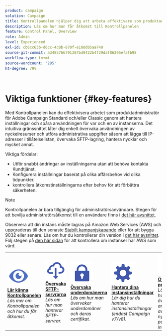 ```yaml
---
product: campaign
solution: Campaign
title: Kontrollpanelen hjälper dig att arbeta effektivare som produktadministratör för Adobe Campaign Standard och/eller Classic.
description: Läs om hur man får åtkomst till Kontrollpanelen
feature: Control Panel, Overview
role: Admin
level: Experienced
exl-id: cb6cc63b-d6cc-4c8b-870f-e108d05aa740
source-git-commit: a3485766791387bd9422b4f29daf86296efafb98
workflow-type: tm+mt
source-wordcount: '295'
ht-degree: 79%

---
```


# Viktiga funktioner {#key-features}

Med Kontrollpanelen kan du effektivisera arbetet som produktadministratör för Adobe Campaign Standard och/eller Classic genom att hantera inställningar och spåra användningen för var och en av instanserna. Det intuitiva gränssnittet låter dig enkelt övervaka användningen av nyckelresurser och utföra administrativa uppgifter såsom att lägga till IP-adresser i tillåtelselistan, övervaka SFTP-lagring, hantera nycklar och mycket annat.

Viktiga fördelar:

* Utför snabbt ändringar av inställningarna utan att behöva kontakta Kundtjänst.
* Konfigurera inställningar baserat på olika affärsbehov vid olika tidpunkter.
* kontrollera åtkomstinställningarna efter behov för att förbättra säkerheten.

>[!NOTE]
>
>Kontrollpanelen är bara tillgänglig för administratörsanvändare. Stegen för att bevilja administratörsåtkomst till en användare finns i [det här avsnittet](managing-permissions.md).
>
>Observera att din instans måste lagras på Amazon Web Services (AWS) och uppgraderas till den senaste [Stabilt kampanjskapande](https://experienceleague.adobe.com/docs/campaign-classic/using/release-notes/rn-overview.html?lang=sv#rn-statuses) eller för att bygga 9032 eller senare. Läs om hur du kontrollerar din version i [det här avsnittet](https://experienceleague.adobe.com/docs/campaign-classic/using/getting-started/starting-with-adobe-campaign/launching-adobe-campaign.html?lang=sv#getting-your-campaign-version). Följ stegen på [den här sidan](../../faq.md#hosted-aws) för att kontrollera om instanser har AWS som värd.

<table style="table-layout:fixed">
<tr>
    <td>
        <a href="../../discover/using/accessing-control-panel.md"><img alt="villkor" src="assets/do-not-localize/discover.png"/></a>
        <div><a href="../../discover/using/accessing-control-panel.md"><strong>Lär känna Kontrollpanelen</strong></a></div>
        <em>Läs mer om Kontrollpanelen och hur du får åtkomst.</em>
    </td>
    <td>
        <a href="../../sftp/using/about-sftp-management.md"><img alt="villkor" src="assets/do-not-localize/sftp.png"/></a>
        <div><a href="../../sftp/using/about-sftp-management.md"><strong>Övervaka SFTP-servrarna</strong></a></div>
        <em>Läs om hur man hanterar SFTP-servrar.</em>
    </td>
    <td>
        <a href="../../subdomains-certificates/using/subdomains-branding.md"><img alt="villkor" src="assets/do-not-localize/subdomains.png"/></a>
        <div><a href="../../subdomains-certificates/using/subdomains-branding.md"><strong>Övervaka underdomänerna</strong></a></div>
        <em>Läs om hur man övervakar underdomäner och deras certifikat.</em>
    </td>
    <td>
        <a href="../../instances-settings/using/ip-allow-listing-instance-access.md"><img alt="villkor" src="assets/do-not-localize/instance_settings.png"/></a>
        <div><a href="../../instances-settings/using/ip-allow-listing-instance-access.md"><strong>Hantera dina instansinställningar</strong></a></div>
        <em>Lär dig hur du hanterar instansinställningar (endast Campaign v7/v8).</em>
    </td>
    <td>
        <a href="../../performance-monitoring/using/about-performance-monitoring.md"><img alt="villkor" src="assets/do-not-localize/monitoring-performance.png"/></a>
        <div><a href="../../performance-monitoring/using/about-performance-monitoring.md"><strong>Övervaka prestanda</strong></a></div>
        <em>Läs mer om hur man övervakar användningen av nyckelresurser på instanserna.</em>
    </td>
</tr>
</table>
